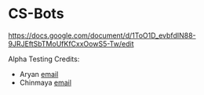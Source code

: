 # CS-Bots

https://docs.google.com/document/d/1ToO1D_evbfdIN88-9JRJEftSbTMoUfKfCxxOowS5-Tw/edit

Alpha Testing Credits:
 - Aryan [email](kraryan700@gmail.com)
 - Chinmaya [email](chinmaya0810@gmail.com)
